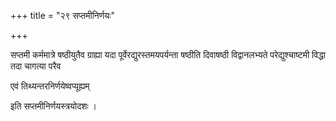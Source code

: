 +++
title = "२९ सप्तमीनिर्णयः"

+++

सप्तमी कर्ममात्रे षष्ठीयुतैव ग्राह्या यदा पूर्वेरद्युरस्तमयपर्यन्ता षष्ठीति दिवाषष्ठी विद्वानलभ्यते परेद्युश्चाष्टमी विद्धा तदा चागत्या परैव

एवं तिथ्यन्तरनिर्णयेष्वप्यूह्यम्   

इति सप्तमीनिर्णयस्त्रयोदशः ।
